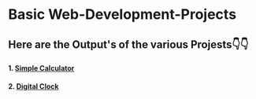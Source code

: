 # Basic Web-Development-Projects 
## Here are the Output's of the various Projests👇👇

#### 1. [Simple Calculator]()
#### 2. [Digital Clock]()